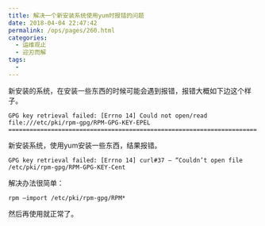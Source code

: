 ```yaml
---
title: 解决一个新安装系统使用yum时报错的问题
date: 2018-04-04 22:47:42
permalink: /ops/pages/260.html
categories:
  - 运维观止
  - 迎刃而解
tags:
  - 
---
```


新安装的系统，在安装一些东西的时候可能会遇到报错，报错大概如下边这个样子。

```shell
GPG key retrieval failed: [Errno 14] Could not open/read file:///etc/pki/rpm-gpg/RPM-GPG-KEY-EPEL
======================================================================
```

新安装系统，使用yum安装一些东西，结果报错。

```shell
GPG key retrieval failed: [Errno 14] curl#37 – “Couldn’t open file /etc/pki/rpm-gpg/RPM-GPG-KEY-Cent
```

解决办法很简单：

```shell
rpm –import /etc/pki/rpm-gpg/RPM*
```

然后再使用就正常了。
